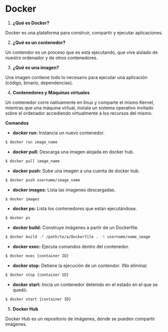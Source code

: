 Docker
===

1. __¿Qué es Docker?__

Docker es una plataforma para construir, compartir y ejecutar aplicaciones.

2. __¿Qué es un contenedor?__

Un contendor es un proceso que es está ejecutando, que vive aislado de nuestro ordenador y de otros contenedores.

3. __¿Qué es una imagen?__

Una imagen contiene todo lo necesario para ejecutar una aplicación (código, binario, dependencias).

4. __Contenedores y Máquinas virtuales__

Un contenedor corre nativamente en linux y comparte el mismo Kernel, mientras que una máquina virtual, instala un sistema operativo invitado sobre el ordenador accediendo virtualmente a los recursos del mismo.

**Comandos**
- __docker run:__ Instancia un nuevo contenedor.
```bash
$ docker run image_name
```
- __docker pull:__ Descarga una imagen alojada en docker hub.
```bash
$ docker pull image_name
```
- __docker push:__ Sube una imagen a una cuenta de docker hub.
```bash
$ docker push username/image_name
```
- __docker images:__ Lista las imagenes descargadas.
```bash
$ docker images
```
- __docker ps:__ Lista los contenedores que están ejecutándose.
```bash
$ docker ps
```
- __docker build:__ Construye imágenes a partir de un Dockerfile.
```bash
$ docker build -f /path/to/a/Dockerfile . -t username/name_image
```
- __docker exec:__ Ejecuta comandos dentro del contenedor.
```bash
$ docker exec {container ID}
```
- __docker stop:__ Detiene la ejecución de un contendor. (No elimina)
```bash
$ docker stop {container ID}
```
- __docker start:__ Inicia un contenedor detenido en el estado en el que se quedó.
```bash
$ docker start {container ID}
```

5. __Docker Hub__

Docker Hub es un repositorio de imágenes, donde se pueden compartir imágenes.